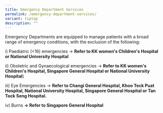 ```yaml
---
title: Emergency Department Services
permalink: /emergency-department-services/
variant: tiptap
description: ""
---
```

<p>Emergency Departments are equipped to manage patients with a broad range
of emergency conditions, with the exclusion of the following:</p>
<p>i) Paediatric (&lt;16) emergencies -&gt; <strong>Refer to KK women's Children's Hospital or National University Hospital</strong>
</p>
<p></p>
<p>ii) Obstetric and Gynaecological emergencies -&gt; <strong>Refer to KK women's Children's Hospital, Singapore General Hospital or National University Hospital</strong>)</p>
<p></p>
<p>iii) Eye Emergencies -&gt; <strong>Refer to Changi General Hospital, Khoo Teck Puat Hospital, National University Hospital, Singapore General Hospital or Tan Tock Seng Hospital.</strong>
</p>
<p></p>
<p>iv) Burns <strong>-&gt; Refer to Singapore General Hospital</strong>
</p>
<p></p>
<p></p>
<p></p>